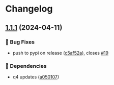 # Changelog

## [1.1.1](https://github.com/agrc/swapper/compare/v1.1.0...v1.1.1) (2024-04-11)


### 🐛 Bug Fixes

* push to pypi on release ([c5af52a](https://github.com/agrc/swapper/commit/c5af52ac44051f16829fccb011495e39bfc22006)), closes [#19](https://github.com/agrc/swapper/issues/19)


### 🌲 Dependencies

* q4 updates ([a050107](https://github.com/agrc/swapper/commit/a05010729f6b68a5df3b22c1687421de35d67bd5))

